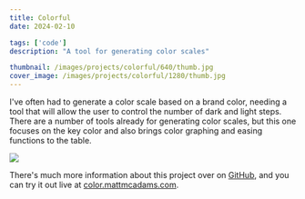 ```yaml
---
title: Colorful
date: 2024-02-10

tags: ['code']
description: "A tool for generating color scales"

thumbnail: /images/projects/colorful/640/thumb.jpg
cover_image: /images/projects/colorful/1280/thumb.jpg
---
```


I've often had to generate a color scale based on a brand color, needing a tool that will allow the user to control the number of dark and light steps. There are a number of tools already for generating color scales, but this one focuses on the key color and also brings color graphing and easing functions to the table.

![](/images/projects/colorful/960/screenshot.jpg)

There's much more information about this project over on [GitHub](https://github.com/MattMcAdams/colorful), and you can try it out live at [color.mattmcadams.com](https://color.mattmcadams.com).
